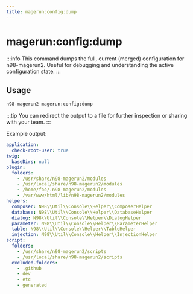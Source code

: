 ```yaml
---
title: magerun:config:dump
---
```


# magerun:config:dump

:::info
This command dumps the full, current (merged) configuration for n98-magerun2. Useful for debugging and understanding the active configuration state.
:::

## Usage

```bash
n98-magerun2 magerun:config:dump
```

:::tip
You can redirect the output to a file for further inspection or sharing with your team.
:::

Example output:

```yaml
application:
  check-root-user: true
twig:
  baseDirs: null
plugin:
  folders:
    - /usr/share/n98-magerun2/modules
    - /usr/local/share/n98-magerun2/modules
    - /home/foo/.n98-magerun2/modules
    - /var/www/html/lib/n98-magerun2/modules
helpers:
  composer: N98\\Util\\Console\\Helper\\ComposerHelper
  database: N98\\Util\\Console\\Helper\\DatabaseHelper
  dialog: N98\\Util\\Console\\Helper\\DialogHelper
  parameter: N98\\Util\\Console\\Helper\\ParameterHelper
  table: N98\\Util\\Console\\Helper\\TableHelper
  injection: N98\\Util\\Console\\Helper\\InjectionHelper
script:
  folders:
    - /usr/share/n98-magerun2/scripts
    - /usr/local/share/n98-magerun2/scripts
  excluded-folders:
    - .github
    - dev
    - etc
    - generated
```
